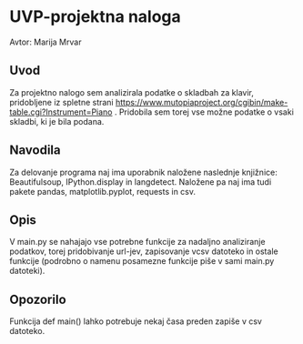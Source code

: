 # UVP-projektna naloga
Avtor: Marija Mrvar

## Uvod
Za projektno nalogo sem analizirala podatke o skladbah za klavir, pridobljene iz spletne strani https://www.mutopiaproject.org/cgibin/make-table.cgi?Instrument=Piano .
Pridobila sem torej vse možne podatke o vsaki skladbi, ki je bila podana.

## Navodila
Za delovanje programa naj ima uporabnik naložene naslednje knjižnice: Beautifulsoup, IPython.display in langdetect. Naložene pa naj ima tudi pakete pandas, matplotlib.pyplot, requests in csv.

## Opis
V main.py se nahajajo vse potrebne funkcije za nadaljno analiziranje podatkov, torej pridobivanje url-jev, zapisovanje vcsv datoteko in ostale funkcije (podrobno o namenu posamezne funkcije piše v sami main.py datoteki).

## Opozorilo
Funkcija def main() lahko potrebuje nekaj časa preden zapiše v csv datoteko.

